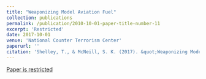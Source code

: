 ```yaml
---
title: "Weaponizing Model Aviation Fuel"
collection: publications
permalink: /publication/2010-10-01-paper-title-number-11
excerpt: 'Restricted'
date: 2017-10-01
venue: 'National Counter Terrorism Center'
paperurl: ''
citation: 'Shelley, T., & McNeill, S. K. (2017). &quot;Weaponizing Model Aviation Fuel.&quot; <i>Bureau of Alcohol, Tobacco, Firearms and Explosives</i>, National Center for Explosives Training and Research, Redstone Arsenal, AL.'
---
```

[Paper is restricted](http://www.atf.gov)